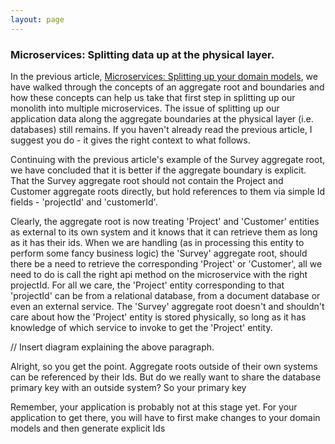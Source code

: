 ```yaml
---
layout: page
---
```


### Microservices: Splitting data up at the physical layer.
In the previous article, [Microservices: Splitting up your domain models](/#), we have walked through the concepts of an aggregate root and boundaries and how these concepts can help us take that first step in splitting up our monolith into multiple microservices. The issue of splitting up our application data along the aggregate boundaries at the physical layer (i.e. databases) still remains. If you haven't already read the previous article, I suggest you do - it gives the right context to what follows.

Continuing with the previous article's example of the Survey aggregate root, we have concluded that it is better if the aggregate boundary is explicit. That the Survey aggregate root should not contain the Project and Customer aggregate roots directly, but hold references to them via simple Id fields - 'projectId' and 'customerId'.

Clearly, the aggregate root is now treating 'Project' and 'Customer' entities as external to its own system and it knows that it can retrieve them as long as it has their ids. When we are handling (as in processing this entity to perform some fancy business logic) the 'Survey' aggregate root, should there be a need to retrieve the corresponding 'Project' or 'Customer', all we need to do is call the right api method on the microservice with the right projectId. For all we care, the 'Project' entity corresponding to that 'projectId' can be from a relational database, from a document database or even an external service. The 'Survey' aggregate root doesn't and shouldn't care about how the 'Project' entity is stored physically, so long as it has knowledge of which service to invoke to get the 'Project' entity.

// Insert diagram explaining the above paragraph.

Alright, so you get the point. Aggregate roots outside of their own systems can be referenced by their Ids. But do we really want to share the database primary key with an outside system? So your primary key

Remember, your application is probably not at this stage yet. For your application to get there, you will have to first make changes to your domain models and then generate explicit Ids

